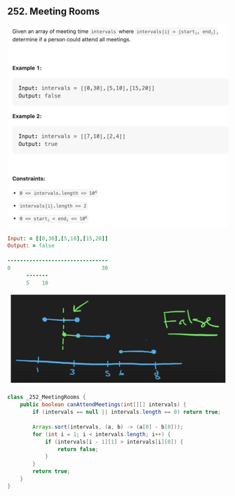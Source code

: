## 252. Meeting Rooms
![](img/2022-12-19-21-13-57.png)

```ruby
Input: = [[0,30],[5,10],[15,20]]
Output: = false

--------------------------------
0                             30
      -------
      5    10 
```

![](img/2022-12-19-21-16-09.png)

```java
class _252_MeetingRooms {
    public boolean canAttendMeetings(int[][] intervals) {
        if (intervals == null || intervals.length == 0) return true;

        Arrays.sort(intervals, (a, b) -> (a[0] - b[0]));
        for (int i = 1; i < intervals.length; i++) {
            if (intervals[i - 1][1] > intervals[i][0]) {
                return false;
            }
        }
        return true;
    }
}
```